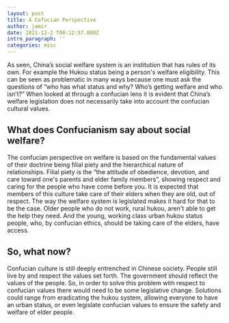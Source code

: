 ```yaml
---
layout: post
title: A Cofucian Perspective
author: jamir
date: 2021-12-2 T00:12:57.000Z
intro_paragraph: ''
categories: misc
---
```


As seen, China’s social welfare system is an institution that
has rules of its own. For example the Hukou status being a
person's welfare eligibility. This can be seen as problematic
in many ways because one must ask the questions of “who has what status and why?
Who’s getting welfare and who isn’t?” When looked at through a confucian lens it is
evident that China’s welfare legislation does not necessarily take into account the
confucian cultural values. 

## What does Confucianism say about social welfare?

The confucian perspective on welfare is based on the fundamental
values of their doctrine being filial piety and the hierarchical nature of relationships.
Filial piety is the “the attitude of obedience, devotion, and care
toward one's parents and elder family members”, showing respect and caring for the people
who have come before you. It is expected that members of this culture take care of their
elders when they are old, out of respect. The way the welfare system is legislated makes
it hard for that to be the case. Older people who do not work, rural hukou, aren't able to
get the help they need. And the young, working class urban hukou status people, who, by confucian
ethics, should be taking care of the elders, have access. 

## So, what now?

Confucian culture is still deeply entrenched in Chinese society. People still
live by and respect the values set forth. The government should reflect the values
of the people. So, in order to solve this problem with respect to confucian values
there would need to be some legislative change. Solutions could range from eradicating
the hukou system, allowing everyone to have an urban status, or even legislate confucian
values to ensure the safety and welfare of elder people. 